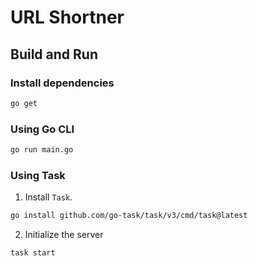 # URL Shortner

## Build and Run

### Install dependencies

```bash
go get
```

### Using Go CLI

```bash
go run main.go
```

### Using Task

1. Install `Task`.

```bash
go install github.com/go-task/task/v3/cmd/task@latest
```

2. Initialize the server

```bash
task start
```
